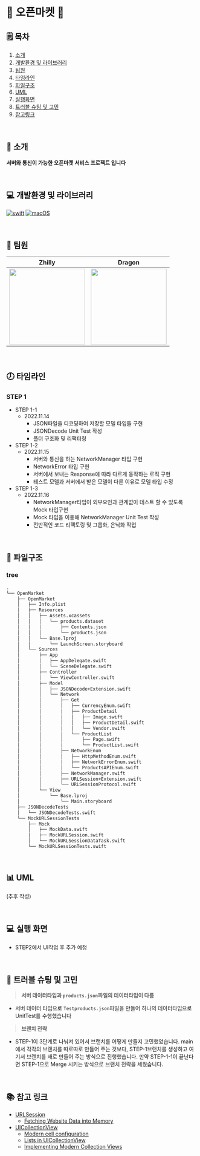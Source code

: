 # 🏬 오픈마켓 🏬

## 🗒︎ 목차
1. [소개](#-소개)
2. [개발환경 및 라이브러리](#-개발환경-및-라이브러리)
3. [팀원](#-팀원)
4. [타임라인](#-타임라인)
5. [파일구조](#-파일구조)
6. [UML](#-UML)
7. [실행화면](#-실행-화면)
8. [트러블 슈팅 및 고민](#-트러블-슈팅-및-고민)
9. [참고링크](#-참고-링크)

<br>

## 👋 소개

**서버와 통신이 가능한 오픈마켓 서비스 프로젝트 입니다**



<br>

## 💻 개발환경 및 라이브러리
[![swift](https://img.shields.io/badge/swift-5.6-orange)]()
[![macOS](https://img.shields.io/badge/macOS_Deployment_Target-13.2-blue)]()

<br>

## 🧑 팀원
|Zhilly|Dragon|
|:---:|:---:|
|<img src=https://user-images.githubusercontent.com/99257965/190572502-b7a41ed7-3c1b-44af-8b03-77d7e49d4705.png width=200>|<img src = "https://i.imgur.com/LI25l3O.png" width=200 height=200>| 

<br>

## 🕖 타임라인

### STEP 1
- STEP 1-1
    - 2022.11.14
        - JSON파일을 디코딩하여 저장할 모델 타입들 구현
        - JSONDecode Unit Test 작성
        - 폴더 구조화 및 리팩터링
- STEP 1-2
    - 2022.11.15
        - 서버와 통신을 하는 NetworkManager 타입 구현
        - NetworkError 타입 구현
        - 서버에서 보내는 Response에 따라 다르게 동작하는 로직 구현
        - 테스트 모델과 서버에서 받은 모델이 다른 이유로 모델 타입 수정
- STEP 1-3
    - 2022.11.16
        - NetworkManager타입이 외부요인과 관계없이 테스트 할 수 있도록 Mock 타입구현
        - Mock 타입을 이용해 NetworkManager Unit Test 작성
        - 전반적인 코드 리팩토링 및 그룹화, 은닉화 작업

<br>

## 💾 파일구조

### tree
```bash
.
└── OpenMarket
    ├── OpenMarket
    │   ├── Info.plist
    │   ├── Resources
    │   │   ├── Assets.xcassets
    │   │   │   └── products.dataset
    │   │   │       ├── Contents.json
    │   │   │       └── products.json
    │   │   └── Base.lproj
    │   │       └── LaunchScreen.storyboard
    │   └── Sources
    │       ├── App
    │       │   ├── AppDelegate.swift
    │       │   └── SceneDelegate.swift
    │       ├── Controller
    │       │   └── ViewController.swift
    │       ├── Model
    │       │   ├── JSONDecode+Extension.swift
    │       │   └── Network
    │       │       ├── Get
    │       │       │   ├── CurrencyEnum.swift
    │       │       │   ├── ProductDetail
    │       │       │   │   ├── Image.swift
    │       │       │   │   ├── ProductDetail.swift
    │       │       │   │   └── Vendor.swift
    │       │       │   └── ProductList
    │       │       │       ├── Page.swift
    │       │       │       └── ProductList.swift
    │       │       ├── NetworkEnum
    │       │       │   ├── HttpMethodEnum.swift
    │       │       │   ├── NetworkErrorEnum.swift
    │       │       │   └── ProductsAPIEnum.swift
    │       │       ├── NetworkManager.swift
    │       │       ├── URLSession+Extension.swift
    │       │       └── URLSessionProtocol.swift
    │       └── View
    │           └── Base.lproj
    │               └── Main.storyboard
    ├── JSONDecodeTests
    │   └── JSONDecodeTests.swift
    └── MockURLSessionTests
        ├── Mock
        │   ├── MockData.swift
        │   ├── MockURLSession.swift
        │   └── MockURLSessionDataTask.swift
        └── MockURLSessionTests.swift
```
<br>

## 📊 UML
(추후 작성)

<br>

## 💻 실행 화면

- STEP2에서 UI작업 후 추가 예정

<br>

## 🎯 트러블 슈팅 및 고민
> **서버 데이터타입과 `products.json`파일의 데이터타입이 다름**
- 서버 데이터 타입으로 `Testproducts.json`파일을 만들어 하나의 데이터타입으로 UnitTest를 수행했습니다

> **브랜치 전략**
- STEP-1이 3단계로 나눠져 있어서 브랜치를 어떻게 만들지 고민했었습니다. main에서 각각의 브랜치를 따로따로 만들어 주는 것보다, STEP-1브랜치를 생성하고 여기서 브랜치를 새로 만들어 주는 방식으로 진행했습니다. 만약 STEP-1-1이 끝난다면 STEP-1으로 Merge 시키는 방식으로 브랜치 전략을 세웠습니다.

<br>

## 📚 참고 링크
- [URLSession](https://developer.apple.com/documentation/foundation/urlsession) <br>
    - [Fetching Website Data into Memory](https://developer.apple.com/documentation/foundation/url_loading_system/fetching_website_data_into_memory) <br>
- [UICollectionView](https://developer.apple.com/documentation/uikit/uicollectionview) <br>
    - [Modern cell configuration](https://developer.apple.com/videos/play/wwdc2020/10027/) <br>
    - [Lists in UICollectionView](https://developer.apple.com/videos/play/wwdc2020/10026) <br>
    - [Implementing Modern Collection Views](https://developer.apple.com/documentation/uikit/views_and_controls/collection_views/implementing_modern_collection_views) <br>
